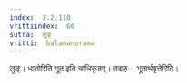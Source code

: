 ```yaml
---
index:  3.2.110
vrittiindex:  66
sutra:  लुङ्
vritti:  balamanorama 
---
```


लुङ्। धातोरिति भूत इति चाधिकृतम्। तदाह-- भूतार्थवृत्तेरिति। 

